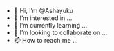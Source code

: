 - 👋 Hi, I’m @Ashayuku
- 👀 I’m interested in ...
- 🌱 I’m currently learning ...
- 💞️ I’m looking to collaborate on ...
- 📫 How to reach me ...

<!---
Ashayuku/Ashayuku is a ✨ special ✨ repository because its `README.md` (this file) appears on your GitHub profile.
You can click the Preview link to take a look at your changes.
--->
